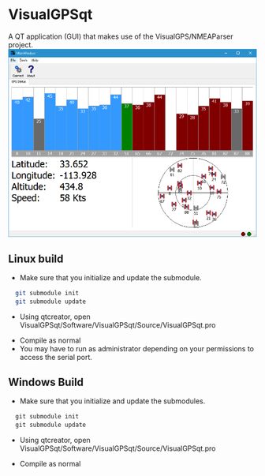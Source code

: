 # VisualGPSqt
A QT application (GUI) that makes use of the VisualGPS/NMEAParser project.
![Qt Project making use of the NMEAParser.](./img/ss.png)

## Linux build
 * Make sure that you initialize and update the submodule.
 ```bash
   git submodule init
   git submodule update
 ```
 * Using qtcreator, open VisualGPSqt/Software/VisualGPSqt/Source/VisualGPSqt.pro
 - Compile as normal
 - You may have to run as administrator depending on your permissions to access the serial port.

 ## Windows Build
  * Make sure that you initialize and update the submodules.
 ```bat
   git submodule init
   git submodule update
 ```
 * Using qtcreator, open VisualGPSqt/Software/VisualGPSqt/Source/VisualGPSqt.pro
 - Compile as normal
